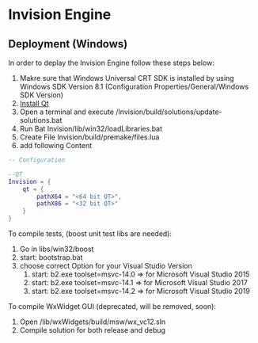 # Invision Engine

## Deployment (Windows)

In order to deplay the Invision Engine follow these steps below:
1. Makre sure that Windows Universal CRT SDK is installed by using Windows SDK Version 8.1 (Configuration Properties/General/Windows SDK Version)
1. [Install Qt](https://www.qt.io)
1. Open a terminal and execute /Invision/build/solutions/update-solutions.bat
1. Run Bat Invision/lib/win32/loadLibraries.bat
1. Create File Invision/build/premake/files.lua
1. add following Content
```lua
-- Configuration 

--QT
Invision = {
    qt = {
        pathX64 = "<64 bit QT>",
        pathX86 = "<32 bit QT>"
    }
}

```

To compile tests, (boost unit test libs are needed):
1. Go in libs/win32/boost
1. start: bootstrap.bat
1. choose correct Option for your Visual Studio Version
    1. start: b2.exe toolset=msvc-14.0 => for Microsoft Visual Studio 2015
    1. start: b2.exe toolset=msvc-14.1 => for Microsoft Visual Studio 2017
    1. start: b2.exe toolset=msvc-14.2 => for Microsoft Visual Studio 2019


To compile WxWidget GUI (deprecated, will be removed, soon):
1. Open /lib/wxWidgets/build/msw/wx_vc12.sln
1. Compile solution for both release and debug


